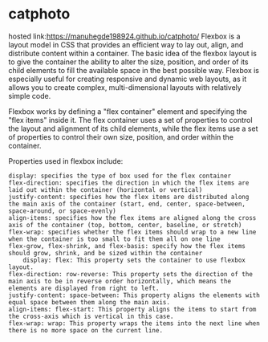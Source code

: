 # catphoto
hosted link:https://manuhegde198924.github.io/catphoto/
Flexbox is a layout model in CSS that provides an efficient way to lay out, align, and distribute content within a container. The basic idea of the flexbox layout is to give the container the ability to alter the size, position, and order of its child elements to fill the available space in the best possible way. Flexbox is especially useful for creating responsive and dynamic web layouts, as it allows you to create complex, multi-dimensional layouts with relatively simple code.

Flexbox works by defining a "flex container" element and specifying the "flex items" inside it. The flex container uses a set of properties to control the layout and alignment of its child elements, while the flex items use a set of properties to control their own size, position, and order within the container.

Properties used in flexbox include:

    display: specifies the type of box used for the flex container
    flex-direction: specifies the direction in which the flex items are laid out within the container (horizontal or vertical)
    justify-content: specifies how the flex items are distributed along the main axis of the container (start, end, center, space-between, space-around, or space-evenly)
    align-items: specifies how the flex items are aligned along the cross axis of the container (top, bottom, center, baseline, or stretch)
    flex-wrap: specifies whether the flex items should wrap to a new line when the container is too small to fit them all on one line
    flex-grow, flex-shrink, and flex-basis: specify how the flex items should grow, shrink, and be sized within the container
        display: flex: This property sets the container to use flexbox layout.
    flex-direction: row-reverse: This property sets the direction of the main axis to be in reverse order horizontally, which means the elements are displayed from right to left.
    justify-content: space-between: This property aligns the elements with equal space between them along the main axis.
    align-items: flex-start: This property aligns the items to start from the cross-axis which is vertical in this case.
    flex-wrap: wrap: This property wraps the items into the next line when there is no more space on the current line.
    
